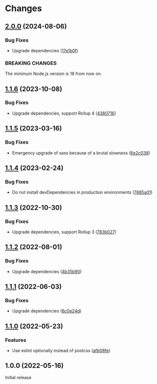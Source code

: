 # Changes

## [2.0.0](https://github.com/prantlf/rollup-plugin-scss-lit/compare/v1.1.6...v2.0.0) (2024-08-06)

### Bug Fixes

* Upgrade dependencies ([17e1b0f](https://github.com/prantlf/rollup-plugin-scss-lit/commit/17e1b0fea85ba16a6d3d74992ee86203f42a6f7b))

### BREAKING CHANGES

The minimum Node.js version is 18 from now on.

## [1.1.6](https://github.com/prantlf/rollup-plugin-scss-lit/compare/v1.1.5...v1.1.6) (2023-10-08)

### Bug Fixes

* Upgrade dependencies, support Rollup 4 ([4380716](https://github.com/prantlf/rollup-plugin-scss-lit/commit/43807165f632f7031360921d1d50b7b8c07f203a))

## [1.1.5](https://github.com/prantlf/rollup-plugin-scss-lit/compare/v1.1.4...v1.1.5) (2023-03-16)

### Bug Fixes

* Emergency upgrade of sass because of a brutal slowness ([6e2c038](https://github.com/prantlf/rollup-plugin-scss-lit/commit/6e2c038b2797ce3042218becec67394e311349db))

## [1.1.4](https://github.com/prantlf/rollup-plugin-scss-lit/compare/v1.1.3...v1.1.4) (2023-02-24)

### Bug Fixes

* Do not install devDependencies in production environments ([7885a01](https://github.com/prantlf/rollup-plugin-scss-lit/commit/7885a01c814918f5c3025f0df80328877c79e758))

## [1.1.3](https://github.com/prantlf/rollup-plugin-scss-lit/compare/v1.1.2...v1.1.3) (2022-10-30)

### Bug Fixes

* Upgrade dependencies, support Rollup 3 ([783b027](https://github.com/prantlf/rollup-plugin-scss-lit/commit/783b02784a43dcef3e30c35c33e60da8018ef78d))

## [1.1.2](https://github.com/prantlf/rollup-plugin-scss-lit/compare/v1.1.1...v1.1.2) (2022-08-01)

### Bug Fixes

* Upgrade dependencies ([4b35b90](https://github.com/prantlf/rollup-plugin-scss-lit/commit/4b35b90a565ad981dc01a4889f141379009e28c0))

## [1.1.1](https://github.com/prantlf/rollup-plugin-scss-lit/compare/v1.1.0...v1.1.1) (2022-06-03)

### Bug Fixes

* Upgrade dependencies ([6c0e24d](https://github.com/prantlf/rollup-plugin-scss-lit/commit/6c0e24da9af6d2c71babe84462763244370ce27f))

## [1.1.0](https://github.com/prantlf/rollup-plugin-scss-lit/compare/v1.0.0...v1.1.0) (2022-05-23)

### Features

* Use eslint optionally instead of postcss ([afb08fe](https://github.com/prantlf/rollup-plugin-scss-lit/commit/afb08fe844170324ff0fd0d9b6f804687b96dbd7))

## 1.0.0 (2022-05-16)

Initial release
